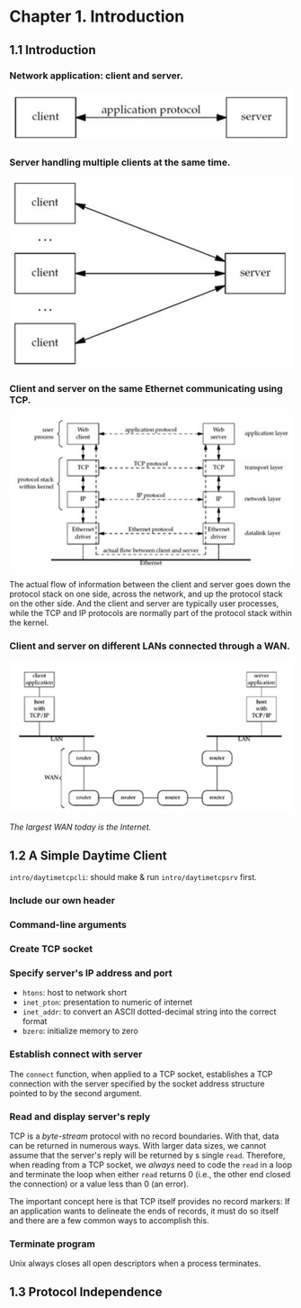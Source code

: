 # Chapter 1. Introduction

## 1.1 Introduction

### Network application: client and server.

![Network application: client and server](images/1_1.png)

### Server handling multiple clients at the same time.

![Server handling multiple clients at the same time](images/1_2.png)

### Client and server on the same Ethernet communicating using TCP.

![Client and server on the same Ethernet communicating using TCP](images/1_3.png)

The actual flow of information between the client and server goes down the
protocol stack on one side, across the network, and up the protocol stack on the
other side. And the client and server are typically user processes, while the
TCP and IP protocols are normally part of the protocol stack within the kernel.

### Client and server on different LANs connected through a WAN.

![Client and server on different LANs connected through a WAN](images/1_4.png)

*The largest WAN today is the Internet.*

## 1.2 A Simple Daytime Client

`intro/daytimetcpcli`: should make & run `intro/daytimetcpsrv` first.

### Include our own header

### Command-line arguments

### Create TCP socket

### Specify server's IP address and port

- `htons`: host to network short
- `inet_pton`: presentation to numeric of internet
- `inet_addr`: to convert an ASCII dotted-decimal string into the correct format
- `bzero`: initialize memory to zero

### Establish connect with server

The `connect` function, when applied to a TCP socket, establishes a TCP
connection with the server specified by the socket address structure pointed to
by the second argument.

### Read and display server's reply

TCP is a *byte-stream* protocol with no record boundaries. With that, data can
be returned in numerous ways. With larger data sizes, we cannot assume that the
server's reply will be returned by s single `read`. Therefore, when reading from
a TCP socket, we *always* need to code the `read` in a loop and terminate the
loop when either `read` returns 0 (i.e., the other end closed the connection) or
a value less than 0 (an error).

The important concept here is that TCP itself provides no record markers: If an
application wants to delineate the ends of records, it must do so itself and
there are a few common ways to accomplish this.

### Terminate program

Unix always closes all open descriptors when a process terminates.

## 1.3 Protocol Independence
